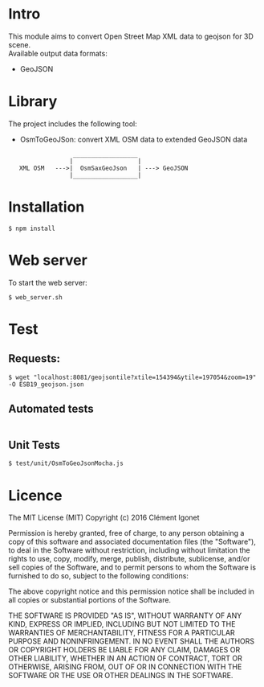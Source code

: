 # Intro
This module aims to convert Open Street Map XML data to geojson for 3D scene.  
Available output data formats:  

* GeoJSON

# Library
The project includes the following tool:

* OsmToGeoJSon: convert XML OSM data to extended GeoJSON data

```
                  __________________
                 |                  |
   XML OSM   --->|  OsmSaxGeoJson   | ---> GeoJSON
                 |__________________|
```

# Installation
```
$ npm install
```

# Web server
To start the web server:
```
$ web_server.sh
```

# Test

## Requests:
```
$ wget "localhost:8081/geojsontile?xtile=154394&ytile=197054&zoom=19" -O ESB19_geojson.json
```

## Automated tests
```

```

## Unit Tests
```
$ test/unit/OsmToGeoJsonMocha.js
```

# Licence
The MIT License (MIT)
Copyright (c) 2016 Clément Igonet

Permission is hereby granted, free of charge, to any person obtaining
a copy of this software and associated documentation files (the "Software"),
to deal in the Software without restriction, including without limitation
the rights to use, copy, modify, merge, publish, distribute, sublicense,
and/or sell copies of the Software, and to permit persons to whom the Software
is furnished to do so, subject to the following conditions:

The above copyright notice and this permission notice shall be included in
all copies or substantial portions of the Software.

THE SOFTWARE IS PROVIDED "AS IS", WITHOUT WARRANTY OF ANY KIND,
EXPRESS OR IMPLIED, INCLUDING BUT NOT LIMITED TO THE WARRANTIES
OF MERCHANTABILITY, FITNESS FOR A PARTICULAR PURPOSE AND NONINFRINGEMENT.
IN NO EVENT SHALL THE AUTHORS OR COPYRIGHT HOLDERS BE LIABLE FOR ANY
CLAIM, DAMAGES OR OTHER LIABILITY, WHETHER IN AN ACTION OF CONTRACT,
TORT OR OTHERWISE, ARISING FROM, OUT OF OR IN CONNECTION WITH THE SOFTWARE
OR THE USE OR OTHER DEALINGS IN THE SOFTWARE.
